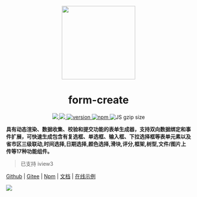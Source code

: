  <p align="center">
    <a href="https://github.com/xaboy/form-create">
        <img width="200" src="http://file.lotkk.com/form-create.png?3">
    </a>
</p>
<h1 align="center">form-create</h1>
<p align="center">
  <a href="https://github.com/xaboy/form-create/blob/master/LICENSE">
    <img src="https://img.shields.io/badge/License-MIT-yellow.svg" />
  </a>
  <a href="https://github.com/xaboy">
    <img src="https://img.shields.io/badge/Author-xaboy-blue.svg" />
  </a>
  <a href="https://www.npmjs.com/package/form-create">
    <img src="https://badge.fury.io/js/form-create.svg" alt="version" />
  </a>
  <a href="https://www.npmjs.com/package/form-create">
    <img src="https://img.shields.io/npm/dt/form-create.svg" alt="npm" />
  </a>
  <img src="http://img.badgesize.io/https://cdn.jsdelivr.net/gh/xaboy/form-create/dist/form-create.min.js?compression=gzip&amp;label=gzip%20size&amp;style=flat-square" alt="JS gzip size">
</p>


**具有动态渲染、数据收集、校验和提交功能的表单生成器，支持双向数据绑定和事件扩展，可快速生成包含有复选框、单选框、输入框、下拉选择框等表单元素以及省市区三级联动,时间选择,日期选择,颜色选择,滑块,评分,框架,树型,文件/图片上传等17种功能组件。**

> 已支持 iview3

[Github](https://github.com/xaboy/form-create) | [Gitee](https://gitee.com/xaboy/form-create) | [Npm](https://www.npmjs.com/package/form-create) | [文档](http://www.form-create.com/) | [在线示例](http://jsrun.net/LQhKp)  

![](https://raw.githubusercontent.com/xaboy/form-create/dev/images/sample110.jpg?1)
